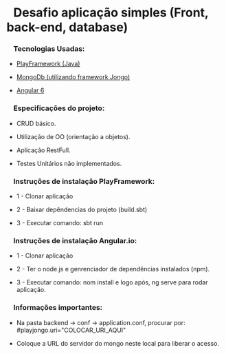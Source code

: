 <h1><svg aria-hidden="true" class="octicon octicon-link" height="16" version="1.1" viewBox="0 0 16 16" width="16"></svg></a>Desafio aplicação simples (Front, back-end, database)</h1>
<h3><svg aria-hidden="true" class="octicon octicon-link" height="16" version="1.1" viewBox="0 0 16 16" width="16"></svg></a>Tecnologias Usadas: </h3>

<ul>
  <li>
    <p><a href="https://www.playframework.com/" target="_blank">PlayFramework (Java)</a></p>
  </li>
  <li>
    <p><a href="https://www.mongodb.com/" target="_blank">MongoDb (utilizando framework Jongo)</a></p>
  </li>
  <li>
    <p><a href="https://angular.io/" target="_blank">Angular 6</a></p>
  </li>
</ul>

<h3><svg aria-hidden="true" class="octicon octicon-link" height="16" version="1.1" viewBox="0 0 16 16" width="16"></svg></a>Especificações do projeto: </h3>
<ul>
  <li>
    <p>CRUD básico.</p>
  </li>
  <li>
    <p>Utilização de OO (orientação a objetos).</p>
  </li>
  <li>
    <p>Aplicação RestFull.</p>
  </li>
  <li>
    <p>Testes Unitários não implementados.</p>
  </li>
</ul>

<h3><svg aria-hidden="true" class="octicon octicon-link" height="16" version="1.1" viewBox="0 0 16 16" width="16"></svg></a>Instruções de instalação PlayFramework: </h3>
<ul>
  <li>
    <p>1 - Clonar aplicação</p>
  </li>
  <li>
    <p>2 - Baixar depêndencias do projeto (build.sbt)</p>
  </li>
  <li>
    <p>3 - Executar comando: sbt run</p>
  </li>
</ul>

<h3><svg aria-hidden="true" class="octicon octicon-link" height="16" version="1.1" viewBox="0 0 16 16" width="16"></svg></a>Instruções de instalação Angular.io: </h3>
<ul>
  <li>
    <p>1 - Clonar aplicação</p>
  </li>
  <li>
    <p>2 - Ter o node.js e genrenciador de dependências instalados (npm).</p>
  </li>
  <li>
    <p>3 - Executar comando: nom install e logo após, ng serve para rodar aplicação.</p>
  </li>
</ul>


<h3><svg aria-hidden="true" class="octicon octicon-link" height="16" version="1.1" viewBox="0 0 16 16" width="16"></svg></a>Informações importantes: </h3>
<ul>
  <li>
    <p>Na pasta backend -> conf -> application.conf, procurar por: #playjongo.uri="COLOCAR_URI_AQUI" </p>
  </li>
  <li>
    <p>Coloque a URL do servidor do mongo neste local para liberar o acesso.</p>
  </li>
</ul>
